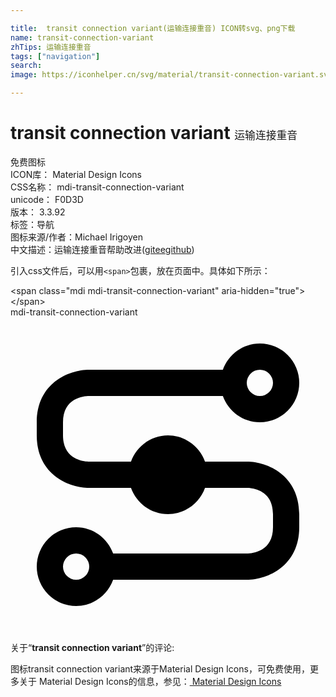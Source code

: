 ```yaml
---

title:  transit connection variant(运输连接重音) ICON转svg、png下载
name: transit-connection-variant
zhTips: 运输连接重音
tags: ["navigation"]
search: 
image: https://iconhelper.cn/svg/material/transit-connection-variant.svg

---
```


# transit connection variant  <small style="font-size: 60%;font-weight: 100">运输连接重音</small>


<div class="detail-page">
<p>
<span><span class="badge-success badge">免费图标</span> </span>
<br/>
<span>
ICON库：
<span class="badge-secondary badge">Material Design Icons</span> 
</span>
<br/>
<span>
CSS名称：
<span class="badge-secondary badge">mdi-transit-connection-variant</span> 
</span>
<br/>
<span>
unicode：
<span class="badge-secondary badge">F0D3D</span> 
<copy-btn content='F0D3D' btn-title=""></copy-btn>
<copy-btn :content='String.fromCodePoint(parseInt("F0D3D", 16))' btn-title="复制U"></copy-btn>
</span>
<br/>
<span>
版本：
<span class="badge-secondary badge">3.3.92</span> 
</span><br/><span>标签：<span class="badge-light badge"><router-link to="/tags/navigation.html">导航</router-link></span></span>
<br/>
<span>图标来源/作者：<span class="badge-light badge">Michael Irigoyen</span></span> 
<br/>
<span class="zh-detail">中文描述：<span class="badge-primary badge">运输连接重音</span><span class="help-link"><span>帮助改进</span>(<a href="https://gitee.com/liuwave/icon-helper/edit/master/json/material/transit-connection-variant.json" target="_blank" rel="noopener noreferrer">gitee</a><a href="https://github.com/liuwave/icon-helper/edit/master/json/material/transit-connection-variant.json" target="_blank" rel="noopener noreferrer">github</a></span>)</span><br/>
</p>
</div>
<div class="alert alert-dark">
  <i class="mdi mdi-transit-connection-variant mdi-48px"></i>
  <i class="mdi mdi-transit-connection-variant mdi-36px"></i>
  <i class="mdi mdi-transit-connection-variant mdi-24px"></i>
  <i class="mdi mdi-transit-connection-variant mdi-18px"></i>
</div>
<div>
  <p>引入css文件后，可以用<code>&lt;span&gt;</code>包裹，放在页面中。具体如下所示：    
  </p>
  <div class="alert alert-primary" style="font-size: 14px">
    &lt;span class="mdi mdi-transit-connection-variant" aria-hidden="true"&gt;&lt;/span&gt;
    <copy-btn content='<span class="mdi mdi-transit-connection-variant" aria-hidden="true"></span>'></copy-btn>
  </div>
  <div class="alert alert-secondary">
    <i class="mdi mdi-transit-connection-variant"
    style="font-size: 24px"
    aria-hidden="true"></i> mdi-transit-connection-variant
    <copy-btn content="mdi-transit-connection-variant" btn-title="复制图标名称"></copy-btn>
  </div>
</div>
<div id="svg" class="svg-wrap">
<svg xmlns="http://www.w3.org/2000/svg" viewBox="0 0 24 24"><path d="M18,11H14.82C14.4,9.84 13.3,9 12,9C10.7,9 9.6,9.84 9.18,11H6C5.67,11 4,10.9 4,9V8C4,6.17 5.54,6 6,6H16.18C16.6,7.16 17.7,8 19,8A3,3 0 0,0 22,5A3,3 0 0,0 19,2C17.7,2 16.6,2.84 16.18,4H6C4.39,4 2,5.06 2,8V9C2,11.94 4.39,13 6,13H9.18C9.6,14.16 10.7,15 12,15C13.3,15 14.4,14.16 14.82,13H18C18.33,13 20,13.1 20,15V16C20,17.83 18.46,18 18,18H7.82C7.4,16.84 6.3,16 5,16A3,3 0 0,0 2,19A3,3 0 0,0 5,22C6.3,22 7.4,21.16 7.82,20H18C19.61,20 22,18.93 22,16V15C22,12.07 19.61,11 18,11M19,4A1,1 0 0,1 20,5A1,1 0 0,1 19,6A1,1 0 0,1 18,5A1,1 0 0,1 19,4M5,20A1,1 0 0,1 4,19A1,1 0 0,1 5,18A1,1 0 0,1 6,19A1,1 0 0,1 5,20Z" /></svg>
</div>
<detail full-name='mdi-transit-connection-variant'></detail>
<div class="icon-detail__container">
<p>关于“<b>transit connection variant</b>”的评论:</p>
</div>
<Vssue title="关于“transit connection variant”的评论" />    
<div><p>图标transit connection variant来源于Material Design Icons，可免费使用，更多关于 Material Design Icons的信息，参见：<a target="_blank" href="https://iconhelper.cn/material.html"> Material Design Icons</a>
</p></div>
